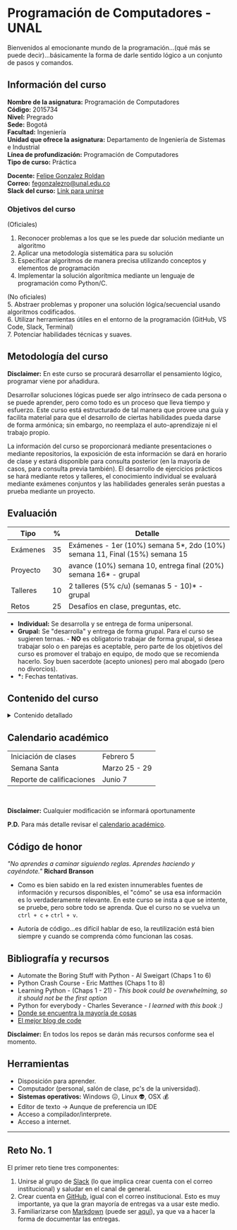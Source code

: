 # Programación de Computadores - UNAL

Bienvenidos al emocionante mundo de la programación...(qué más se puede decir)...básicamente la forma de darle sentido lógico a un conjunto de pasos y comandos.

## Información del curso

**Nombre de la asignatura:** Programación de Computadores<br>
**Código:** 2015734<br>
**Nivel:** Pregrado<br>
**Sede:** Bogotá<br>
**Facultad:** Ingeniería<br>
**Unidad que ofrece la asignatura:** Departamento de Ingeniería de Sistemas e Industrial<br>
**Línea de profundización:** Programación de Computadores<br>
**Tipo de curso:** Práctica<br>

**Docente:** [Felipe Gonzalez Roldan](https://felipeg17.github.io/index.html)<br>
**Correo:** <mailto>fegonzalezro@unal.edu.co</mailto><br>
**Slack del curso:** [Link para unirse](https://join.slack.com/t/unal-hft9642/shared_invite/zt-2byskao2d-noub3QqncEgFgMtJH96BDA)<br>

### Objetivos del curso

(Oficiales)

1. Reconocer problemas a los que se les puede dar solución mediante un algoritmo
2. Aplicar una metodología sistemática para su solución
3. Especificar algoritmos de manera precisa utilizando conceptos y elementos de programación
4. Implementar la solución algorítmica mediante un lenguaje de programación como Python/C.

(No oficiales)<br> 5. Abstraer problemas y proponer una solución lógica/secuencial usando algoritmos codificados.<br> 6. Utilizar herramientas útiles en el entorno de la programación (GitHub, VS Code, Slack, Terminal)<br> 7. Potenciar habilidades técnicas y suaves.

## Metodología del curso

**Disclaimer:** En este curso se procurará desarrollar el pensamiento lógico, programar viene por añadidura.

Desarrollar soluciones lógicas puede ser algo intrínseco de cada persona o se puede aprender, pero como todo es un proceso que lleva tiempo y esfuerzo. Este curso está estructurado de tal manera que provee una guía y facilita material para que el desarrollo de ciertas habilidades pueda darse de forma armónica; sin embargo, no reemplaza el auto-aprendizaje ni el trabajo propio.

La información del curso se proporcionará mediante presentaciones o mediante repositorios, la exposición de esta información se dará en horario de clase y estará disponible para consulta posterior (en la mayoría de casos, para consulta previa también). El desarrollo de ejercicios prácticos se hará mediante retos y talleres, el conocimiento individual se evaluará mediante exámenes conjuntos y las habilidades generales serán puestas a prueba mediante un proyecto.

## Evaluación

| Tipo     | %   | Detalle                                                                     |
| -------- | --- | --------------------------------------------------------------------------- |
| Exámenes | 35  | Exámenes - 1er (10%) semana 5\*, 2do (10%) semana 11, Final (15%) semana 15 |
| Proyecto | 30  | avance (10%) semana 10, entrega final (20%) semana 16\* - grupal            |
| Talleres | 10  | 2 talleres (5% c/u) (semanas 5 - 10)\* - grupal                             |
| Retos    | 25  | Desafíos en clase, preguntas, etc.                                          |

- **Individual:** Se desarrolla y se entrega de forma unipersonal.
- **Grupal:** Se "desarrolla" y entrega de forma grupal. Para el curso se sugieren ternas. - **NO** es obligatorio trabajar de forma grupal, si desea trabajar solo o en parejas es aceptable, pero parte de los objetivos del curso es promover el trabajo en equipo, de modo que se recomienda hacerlo. Soy buen sacerdote (acepto uniones) pero mal abogado (pero no divorcios).
- **\*:** Fechas tentativas.

## Contenido del curso

<details><summary>Contenido detallado</summary>
<p>
  <table border="1">
  <thead>
    <tr>
      <th>Semana</th>
      <th>No</th>
      <th>Fecha</th>
      <th>Tema</th>
      <th>Enlace de interés</th>
    </tr>
  </thead>
  <tbody>
    <tr>
      <td>Semana</td>
      <td>1</td>
      <td>05/02/2024</td>
      <td>Intro al curso</td>
      <td><a href="https://github.com/fegonzalez7/pdc_unal_clase1">Clase 1</a></td>
    </tr>
    <tr>
      <td>Semana</td>
      <td>1</td>
      <td>07/02/2024</td>
      <td>Herramientas</td>
      <td><a href="https://github.com/fegonzalez7/pdc_unal_clase2">Clase 2</a></td>
    </tr>
    <tr>
      <td>Semana</td>
      <td>2</td>
      <td>12/02/2024</td>
      <td>Generalidades programación</td>
      <td><a href="https://github.com/fegonzalez7/pdc_unal_clase3">Clase 3</a></td>
    </tr>
    <tr>
      <td>Semana</td>
      <td>2</td>
      <td>14/02/2024</td>
      <td>Problemas - Algoritmos</td>
      <td><a href="https://github.com/fegonzalez7/pdc_unal_clase4">Clase 4</a></td>
    </tr>
    <tr>
      <td>Semana</td>
      <td>3</td>
      <td>19/02/2024</td>
      <td>Lenguajes</td>
      <td><a href="https://github.com/fegonzalez7/pdc_unal_clase5">Clase 5</a></td>
    </tr>
    <tr>
      <td>Semana</td>
      <td>3</td>
      <td>21/02/2024</td>
      <td>Tipos de datos - Variables</td>
      <td><a href="https://github.com/fegonzalez7/pdc_unal_clase6">Clase 6</a></td>
    </tr>
    <tr>
      <td>Semana</td>
      <td>4</td>
      <td>26/02/2024</td>
      <td>Operaciones</td>
      <td><a href="https://github.com/fegonzalez7/pdc_unal_clase6">Clase 6</a><br>
      <a href="https://youtu.be/AIfxBYO-9PA">Clase grabada</a></td>
    </tr>
    <tr>
      <td>Semana</td>
      <td>4</td>
      <td>28/02/2024</td>
      <td>Condicionales</td>
      <td><a href="https://github.com/fegonzalez7/pdc_unal_clase7">Clase 7</a></td>
    </tr>
    <tr>
      <td>Semana</td>
      <td>5</td>
      <td>04/03/2024</td>
      <td>Taller 1</td>
      <td><a href="https://github.com/fegonzalez7/pdc_unal_clase8">Clase 8</a></td>
    </tr>
    <tr>
      <td>Semana</td>
      <td>5</td>
      <td>06/03/2024</td>
      <td>Examen 1</td>
      <td></td>
    </tr> 
    <tr>
      <td>Semana</td>
      <td>6</td>
      <td>11/03/2024</td>
      <td>Funciones 1</td>
      <td><a href="https://github.com/fegonzalez7/pdc_unal_clase9">Clase 9</a></br>
      <a href="https://youtu.be/Ddf5oMZ45sU">Clase grabada</a></td>
    </tr>
    <tr>
      <td>Semana</td>
      <td>6</td>
      <td>13/03/2024</td>
      <td>Bucles 1</td>
      <td><a href="https://github.com/fegonzalez7/pdc_unal_clase10">Clase 10<br>
      <a href="https://youtu.be/SZ2Gi9-lvww">Clase grabada</a></td>
    <tr>
      <td>Semana</td>
      <td>7</td>
      <td>18/03/2024</td>
      <td>Bucles 2</td>
      <td><a href="https://github.com/fegonzalez7/pdc_unal_clase11">Clase 11<br>
      <a href="https://youtu.be/LoZbDRfFMX4">Clase grabada</a></td>
    </tr>
    <tr>
      <td>Semana</td>
      <td>7</td>
      <td>20/03/2024</td>
      <td>Funciones 2</td>
      <td><a href="https://github.com/fegonzalez7/pdc_unal_clase12">Clase 12<br>
      <a href="https://youtu.be/JEwhlyGmcIU">Clase grabada</a></td>
    </tr>
    <tr>
      <td>Semana</td>
      <td>8</td>
      <td>25/03/2024</td>
      <td>Semana Santa</td>
      <td></td>
    </tr>
    <tr>
      <td>Semana</td>
      <td>8</td>
      <td>25/03/2024</td>
      <td>Semana Santa</td>
      <td></td>
    </tr>
    <tr>
      <td>Semana</td>
      <td>9</td>
      <td>01/04/2024</td>
      <td>Intro proyecto</td>
      <td></td>
    </tr>
    <tr>
      <td>Semana</td>
      <td>9</td>
      <td>03/04/2024</td>
      <td>Arreglos y listas</td>
      <td><a href="https://github.com/fegonzalez7/pdc_unal_clase13">Clase 13<br>
      <a href="https://youtu.be/RhIEJAVJghA">Clase grabada</a></td>
    </tr> 
    <tr>
      <td>Semana</td>
      <td>10</td>
      <td>08/04/2024</td>
      <td>Taller 2</td>
      <td><a href="https://github.com/fegonzalez7/pdc_unal_clase14">Clase 14</td>
    </tr>
    <tr>
      <td>Semana</td>
      <td>10</td>
      <td>10/04/2024</td>
      <td>Examen 2</td>
      <td></td>
    </tr>
    <tr>
      <td>Semana</td>
      <td>11</td>
      <td>15/04/2024</td>
      <td>Matrices</td>
      <td><a href="https://github.com/fegonzalez7/pdc_unal_clase15">Clase 15<br>
      <a href="https://youtu.be/U1AW6u4si-A">Clase grabada</a></td>
    </tr>
    <tr>
      <td>Semana</td>
      <td>11</td>
      <td>17/04/2024</td>
      <td>Strings</td>
      <td><a href="https://github.com/fegonzalez7/pdc_unal_clase16">Clase 16<br>
      <a href="https://youtu.be/ahXU7UqL2pE">Clase grabada</a></td>
    </tr>
    <tr>
      <td>Semana</td>
      <td>12</td>
      <td>22/04/2024</td>
      <td>Tuplas</td>
      <td><a href="https://github.com/fegonzalez7/pdc_unal_clase17">Clase 17<br>
      <a href="https://youtu.be/x3u-KqGumCk">Clase grabada</a></td>
    </tr>
    <tr>
      <td>Semana</td>
      <td>12</td>
      <td>24/04/2024</td>
      <td>Diccionarios 1</td>
      <td><a href="https://github.com/fegonzalez7/pdc_unal_clase18">Clase 18<br>
      <a href="https://youtu.be/ZKAKYSzrYHE">Clase grabada</a></td>
    </tr>
    <tr>
      <td>Semana</td>
      <td>13</td>
      <td>29/04/2024</td>
      <td>Diccionarios 2</td>
      <td><a href="https://github.com/fegonzalez7/pdc_unal_clase18">Clase 18<br>
    </tr>
    <tr>
      <td>Semana</td>
      <td>13</td>
      <td>01/05/2024</td>
      <td>Festivo</td>
      <td></td>
    </tr>
    <tr>
      <td>Semana</td>
      <td>14</td>
      <td>06/05/2025</td>
      <td>Entrega adelanto proyecto</td>
      <td></td>
    </tr>
    <tr>
      <td>Semana</td>
      <td>14</td>
      <td>08/05/2025</td>
      <td>Entrega adelanto proyecto</td>
      <td></td>
    </tr>
    <tr>
      <td>Semana</td>
      <td>15</td>
      <td>13/05/2024</td>
      <td>Festivo</td>
      <td></td>
    </tr>
    <tr>
      <td>Semana</td>
      <td>15</td>
      <td>15/05/2024</td>
      <td>Módulos</td>
      <td><a href="https://github.com/fegonzalez7/pdc_unal_clase18">Clase 19</td>
    </tr>
    <tr>
      <td>Semana</td>
      <td>16</td>
      <td>20/05/2024</td>
      <td>Examen Final</td>
      <td></td>
    </tr>
    <tr>
      <td>Semana</td>
      <td>17</td>
      <td>27/05/2025</td>
      <td>Entrega final proyecto</td>
      <td></td>
    </tr>
    <tr>
      <td>Semana</td>
      <td>17</td>
      <td>29/05/2025</td>
      <td>Entrega final proyecto</td>
      <td></td>
    </tr>
  </tbody>
  </table>
  </p>
</details>

## Calendario académico

<table>
  <tr>
    <td>Iniciación de clases </td>
    <td>Febrero 5</td>
  </tr>
  <tr>
    <td>Semana Santa</td>
    <td>Marzo 25 - 29</td>
  </tr>
   <tr>
    <td>Reporte de calificaciones </td>
    <td>Junio 7</td>
  </tr>
</table>
<br>

**Disclaimer:** Cualquier modificación se informará oportunamente

**P.D.** Para más detalle revisar el [calendario académico](https://bogota.unal.edu.co/la-sede/calendario-academico).

## Código de honor

_"No aprendes a caminar siguiendo reglas. Aprendes haciendo y cayéndote."_ **Richard Branson**

- Como es bien sabido en la red existen innumerables fuentes de información y recursos disponibles, el "cómo" se usa esa información es lo verdaderamente relevante. En este curso se insta a que se intente, se pruebe, pero sobre todo se aprenda. Que el curso no se vuelva un `ctrl + c` + `ctrl + v`.

- Autoría de código...es difícil hablar de eso, la reutilización está bien siempre y cuando se comprenda cómo funcionan las cosas.

## Bibliografía y recursos

- Automate the Boring Stuff with Python - Al Sweigart (Chaps 1 to 6)
- Python Crash Course - Eric Matthes (Chaps 1 to 8)
- Learning Python - (Chaps 1 - 21) - _This book could be overwhelming, so it should not be the first option_
- Python for everybody - Charles Severance - _I learned with this book :)_
- <a href="https://stackoverflow.com/">Donde se encuentra la mayoría de cosas</a>
- <a href="https://medium.com/">El mejor blog de code</a>

**Disclaimer:** En todos los repos se darán más recursos conforme sea el momento.

## Herramientas

- Disposición para aprender.
- Computador (personal, salón de clase, pc's de la universidad).
- **Sistemas operativos:** Windows :confounded:, Linux :alien:, OSX :moneybag:
- Editor de texto -> Aunque de preferencia un IDE
- Acceso a compilador/interprete.
- Acceso a internet.

---

## Reto No. 1

El primer reto tiene tres componentes:

1. Unirse al grupo de [Slack](https://slack.com/get-started#/createnew) (lo que implica crear cuenta con el correo institucional) y saludar en el canal de general.
2. Crear cuenta en [GitHub](https://github.com/signup), igual con el correo institucional. Esto es muy importante, ya que la gran mayoría de entregas va a usar este medio.
3. Familiarizarse con [Markdown](https://en.wikipedia.org/wiki/Markdown) (puede ser [aquí](https://medium.com/analytics-vidhya/how-to-create-a-readme-md-file-8fb2e8ce24e3)), ya que va a hacer la forma de documentar las entregas.
